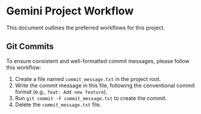 # Gemini Project Workflow

This document outlines the preferred workflows for this project.

## Git Commits

To ensure consistent and well-formatted commit messages, please follow this workflow:

1.  Create a file named `commit_message.txt` in the project root.
2.  Write the commit message in this file, following the conventional commit format (e.g., `feat: Add new feature`).
3.  Run `git commit -F commit_message.txt` to create the commit.
4.  Delete the `commit_message.txt` file.